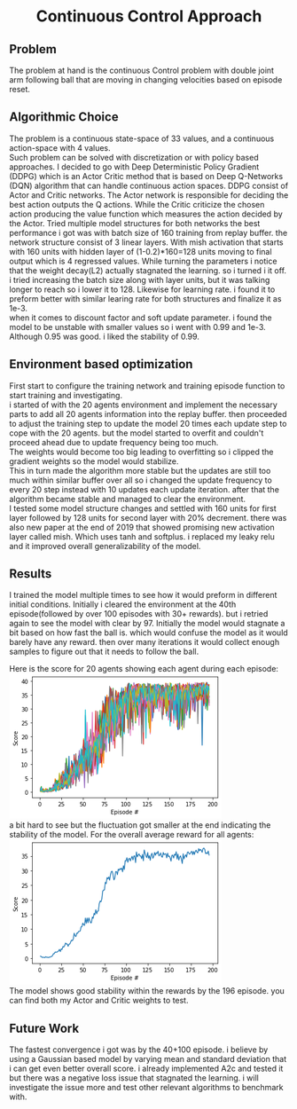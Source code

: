 # <center>Continuous Control Approach   

## Problem  
The problem at hand is the continuous Control problem with double joint arm following ball that are moving in changing velocities based on episode reset.

## Algorithmic Choice
The problem is a continuous state-space of 33 values, and a continuous action-space with 4 values.  
Such problem can be solved with discretization or with policy based approaches. I decided to go with Deep Deterministic Policy Gradient (DDPG) which is an Actor Critic method that is based on Deep Q-Networks (DQN) algorithm that can handle continuous action spaces.
DDPG consist of Actor and Critic networks. The Actor network is responsible for deciding the best action outputs the Q actions. While the Critic criticize the chosen action producing the value function which measures the action decided by the Actor. Tried multiple model structures for both networks the best performance i got was with batch size of 160 training from replay buffer. the network structure consist of 3 linear layers. With mish activation that starts with 160 units with hidden layer of (1-0.2)*160=128 units moving to final output which is 4 regressed values. While turning the parameters i notice that the weight decay(L2) actually stagnated the learning. so i turned i it off. i tried increasing the batch size along with layer units, but it was talking longer to reach so i lower it to 128. Likewise for learning rate. i found it to preform better with similar learing rate for both structures and finalize it as 1e-3.  
when it comes to discount factor and soft update parameter. i found the model to be unstable with smaller values so i went with 0.99 and 1e-3. Although 0.95 was good. i liked the stability of 0.99.

## Environment based optimization
First start to configure the training network and training episode function to start training and investigating.   
i started of with the 20 agents environment and implement the necessary parts to add all 20 agents information into the replay buffer. then proceeded to adjust the training step to update the model 20 times each update step to cope with the 20 agents. but the model started to overfit and couldn't proceed ahead due to update frequency being too much.  
The weights would become too big leading to overfitting so i clipped the gradient weights so the model would stabilize.  
This in turn made the algorithm more stable but the updates are still too much within similar buffer over all so i changed the update frequency to every 20 step instead with 10 updates each update iteration. after that the algorithm became stable and managed to clear the environment.  
I tested some model structure changes and settled with 160 units for first layer followed by 128 units for second layer with 20% decrement. there was also new paper at the end of 2019 that showed promising new activation layer called mish. Which uses tanh and softplus. i replaced my leaky relu and it improved overall generalizability of the model.


## Results
I trained the model multiple times to see how it would preform in different initial conditions. Initially i cleared the environment at the 40th episode(followed by over 100 episodes with 30+ rewards). but i retried again to see the model with clear by 97. Initially the model would stagnate a bit based on how fast the ball is. which would confuse the model as it would barely have any reward. then over many iterations it would collect enough samples to figure out that it needs to follow the ball.

Here is the score for 20 agents showing each agent during each episode:  
!['20_agents_score'](./assets/20_agents.png)  
a bit hard to see but the fluctuation got smaller at the end indicating the stability of the model.
For the overall average reward for all agents:
!['20_agents_score'](./assets/average_20_agents.png)  
The model shows good stability within the rewards by the 196 episode. you can find both my Actor and Critic weights to test.

## Future Work
The fastest convergence i got was by the 40+100 episode. i believe by using a Gaussian based model by varying mean and standard deviation that i can get even better overall score. i already implemented A2c and tested it but there was a negative loss issue that stagnated the learning. i will investigate the issue more and test other relevant algorithms to benchmark with.